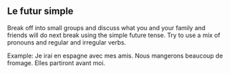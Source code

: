 ## **Le futur simple**

Break off into small groups and discuss what you and your family and friends will do next break using the simple future tense. Try to use a mix of pronouns and regular and irregular verbs.

Example: Je irai en espagne avec mes amis. Nous mangerons beaucoup de fromage. Elles partiront avant moi. 